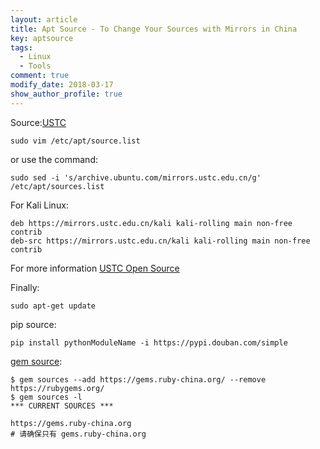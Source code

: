 ```yaml
---
layout: article
title: Apt Source - To Change Your Sources with Mirrors in China
key: aptsource
tags:
  - Linux
  - Tools
comment: true
modify_date: 2018-03-17
show_author_profile: true
---
```

Source:[USTC](http://mirrors.ustc.edu.cn/)

<!--more-->

```shell
sudo vim /etc/apt/source.list
```

or use the command:

```shell
sudo sed -i 's/archive.ubuntu.com/mirrors.ustc.edu.cn/g' /etc/apt/sources.list
```



For Kali Linux:

```shell
deb https://mirrors.ustc.edu.cn/kali kali-rolling main non-free contrib
deb-src https://mirrors.ustc.edu.cn/kali kali-rolling main non-free contrib
```

For more information [USTC Open Source](http://mirrors.ustc.edu.cn/)



Finally:

`sudo apt-get update`



pip source:

```shell
pip install pythonModuleName -i https://pypi.douban.com/simple
```

[gem source](https://ruby.taobao.org/):

```shell
$ gem sources --add https://gems.ruby-china.org/ --remove https://rubygems.org/
$ gem sources -l
*** CURRENT SOURCES ***

https://gems.ruby-china.org
# 请确保只有 gems.ruby-china.org
```

